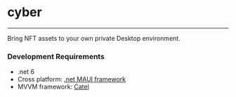 # cyber
---
Bring NFT assets to your own private Desktop environment.

### Development Requirements
* .net 6
* Cross platform: [.net MAUI framework](https://docs.microsoft.com/zh-cn/dotnet/maui/)
* MVVM framework: [Catel](https://github.com/Catel/Catel)
